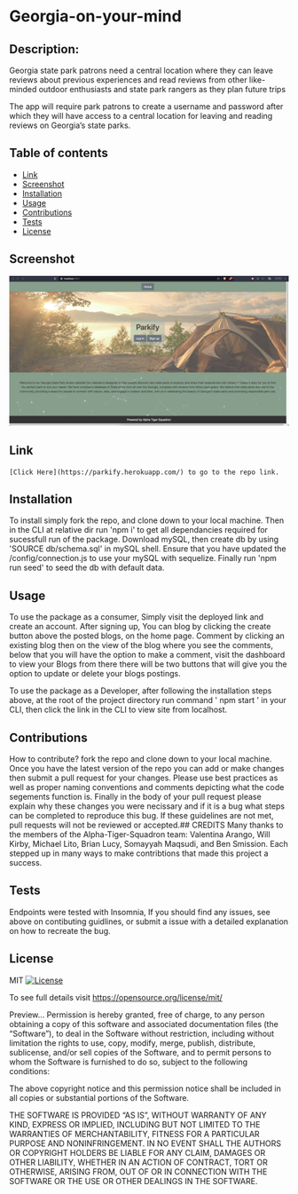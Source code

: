 # Georgia-on-your-mind

## Description:

Georgia state park patrons need a central location where they can leave reviews about previous experiences and read reviews from other like-minded outdoor enthusiasts and state park rangers as they plan future trips

The app will require park patrons to create a username and password after which they will have access to a central location for leaving and reading reviews on Georgia’s state parks.

## Table of contents

- [ Link ](#links)
- [ Screenshot ](#screenshots)
- [ Installation ](#installation)
- [ Usage ](#usage)
- [ Contributions ](#contributions)
- [ Tests ](#tests)
- [ License ](#license)

## Screenshot

![parkify landing page](./images/parkifyss.png)

## Link

    [Click Here](https://parkify.herokuapp.com/) to go to the repo link.
  
## Installation

To install simply fork the repo, and clone down to your local machine. Then in the CLI at relative dir run 'npm i' to get all dependancies required for sucessfull run of the package. Download mySQL, then create db by using 'SOURCE db/schema.sql' in mySQL shell. Ensure that you have updated the /config/connection.js to use your mySQL with sequelize. Finally run 'npm run seed' to seed the db with default data.

## Usage

To use the package as a consumer, Simply visit the deployed link and create an account. After signing up, You can blog by clicking the create button above the posted blogs, on the home page. Comment by clicking an existing blog then on the view of the blog where you see the comments, below that you will have the option to make a comment, visit the dashboard to view your Blogs from there there will be two buttons that will give you the option to update or delete your blogs postings.

To use the package as a Developer, after following the installation steps above, at the root of the project directory run command ' npm start ' in your CLI, then click the link in the CLI to view site from localhost.

## Contributions

How to contribute?
fork the repo and clone down to your local machine. Once you have the latest version of the repo you can add or make changes then submit a pull request for your changes. Please use best practices as well as proper naming conventions and comments depicting what the code segements function is. Finally in the body of your pull request please explain why these changes you were necissary and if it is a bug what steps can be completed to reproduce this bug. If these guidelines are not met, pull requests will not be reviewed or accepted.## CREDITS
Many thanks to the members of the Alpha-Tiger-Squadron team: Valentina Arango, Will Kirby, Michael Lito, Brian Lucy, Somayyah Maqsudi, and Ben Smission.
Each stepped up in many ways to make contribtions that made this project a success.

## Tests

Endpoints were tested with Insomnia, If you should find any issues, see above on contibuting guidlines, or submit a issue with a detailed explanation on how to recreate the bug.

## License

MIT [![License](https://img.shields.io/badge/license-MIT-green)](./LICENSE)

To see full details visit https://opensource.org/license/mit/

Preview...
Permission is hereby granted, free of charge, to any person obtaining a copy of this software and associated documentation files (the “Software”), to deal in the Software without restriction, including without limitation the rights to use, copy, modify, merge, publish, distribute, sublicense, and/or sell copies of the Software, and to permit persons to whom the Software is furnished to do so, subject to the following conditions:

The above copyright notice and this permission notice shall be included in all copies or substantial portions of the Software.

THE SOFTWARE IS PROVIDED “AS IS”, WITHOUT WARRANTY OF ANY KIND, EXPRESS OR IMPLIED, INCLUDING BUT NOT LIMITED TO THE WARRANTIES OF MERCHANTABILITY, FITNESS FOR A PARTICULAR PURPOSE AND NONINFRINGEMENT. IN NO EVENT SHALL THE AUTHORS OR COPYRIGHT HOLDERS BE LIABLE FOR ANY CLAIM, DAMAGES OR OTHER LIABILITY, WHETHER IN AN ACTION OF CONTRACT, TORT OR OTHERWISE, ARISING FROM, OUT OF OR IN CONNECTION WITH THE SOFTWARE OR THE USE OR OTHER DEALINGS IN THE SOFTWARE.
